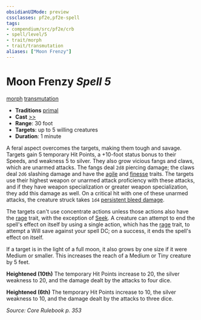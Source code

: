 ```yaml
---
obsidianUIMode: preview
cssclasses: pf2e,pf2e-spell
tags:
- compendium/src/pf2e/crb
- spell/level/5
- trait/morph
- trait/transmutation
aliases: ["Moon Frenzy"]
---
```

# Moon Frenzy *Spell 5*   
[morph](rules/traits/morph.md "Morph Effect Trait")  [transmutation](rules/traits/transmutation.md "Transmutation School Trait")  

- **Traditions** [primal](rules/traits/primal.md "Primal Tradition Trait")
- **Cast** [>>](rules/core-rulebook/chapter-9-playing-the-game.md#Actions "Two-Action") 
- **Range**: 30 foot
- **Targets**: up to 5 willing creatures
- **Duration**: 1 minute

A feral aspect overcomes the targets, making them tough and savage. Targets gain 5 temporary Hit Points, a +10-foot status bonus to their Speeds, and weakness 5 to silver. They also grow vicious fangs and claws, which are unarmed attacks. The fangs deal `2d8` piercing damage; the claws deal `2d6` slashing damage and have the [agile](rules/traits/agile.md "Agile Weapon Trait") and [finesse](rules/traits/finesse.md "Finesse Weapon Trait") traits. The targets use their highest weapon or unarmed attack proficiency with these attacks, and if they have weapon specialization or greater weapon specialization, they add this damage as well. On a critical hit with one of these unarmed attacks, the creature struck takes `1d4` [persistent bleed damage](rules/conditions.md#Persistent%20Damage).

The targets can't use concentrate actions unless those actions also have the [rage](rules/traits/rage.md "Rage Combat Trait") trait, with the exception of [Seek](rules/actions/seek.md). A creature can attempt to end the spell's effect on itself by using a single action, which has the [rage](rules/traits/rage.md "Rage Combat Trait") trait, to attempt a Will save against your spell DC; on a success, it ends the spell's effect on itself.

If a target is in the light of a full moon, it also grows by one size if it were Medium or smaller. This increases the reach of a Medium or Tiny creature by 5 feet.

**Heightened (10th)** The temporary Hit Points increase to 20, the silver weakness to 20, and the damage dealt by the attacks to four dice.

**Heightened (6th)** The temporary Hit Points increase to 10, the silver weakness to 10, and the damage dealt by the attacks to three dice.

*Source: Core Rulebook p. 353*